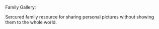 Family Gallery:

Sercured family resource for sharing personal
pictures without showing them to the whole world.
